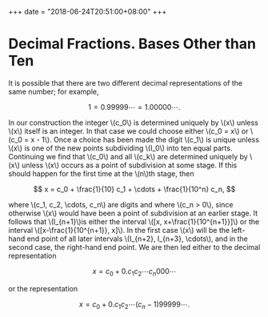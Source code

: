 +++
date = "2018-06-24T20:51:00+08:00"
+++

# Decimal Fractions. Bases Other than Ten

It is possible that there are two different decimal representations of the same number; for example,

$$
1 = 0.99999\cdots = 1.00000\cdots.
$$

In our construction the integer \\(c_0\\) is determined uniquely by \\(x\\) unless \\(x\\) itself is an integer. In that case we could choose either \\(c_0 = x\\) or \\(c_0 = x - 1\\). Once a choice has been made the digit \\(c_1\\) is unique unless \\(x\\) is one of the new points subdividing \\(I_0\\) into ten equal parts. Continuing we find that \\(c_0\\) and all \\(c_k\\) are determined uniquely by \\(x\\) unless \\(x\\) occurs as a point of subdivision at some stage. If this should happen for the first time at the \\(n\\)th stage, then

$$
x = c_0 + \frac{1}{10} c_1 + \cdots + \frac{1}{10^n} c_n,
$$

where \\(c_1, c_2, \cdots, c_n\\) are digits and where \\(c_n > 0\\), since otherwise \\(x\\) would have been a point of subdivision at an earlier stage. It follows that \\(I\_{n+1}\\)is either the interval \\([x, x+\frac{1}{10^{n+1}}]\\) or the interval \\([x-\frac{1}{10^{n+1}}, x]\\). In the first case \\(x\\) will be the left-hand end point of all later intervals \\(I\_{n+2}, I\_{n+3}, \cdots\\), and in the second case, the right-hand end point. We are then led either to the decimal representation

$$
x = c_0 + 0.c_1c_2 \cdots c_n 000 \cdots
$$

or the representation

$$
x = c_0 + 0.c_1c_2 \cdots (c_n - 1)99999 \cdots.
$$
